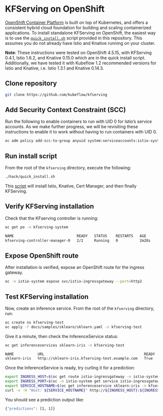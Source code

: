 # KFServing on OpenShift

[OpenShift Container Platform](https://www.openshift.com/products/container-platform) is built on top of Kubernetes, and offers a consistent hybrid cloud foundation for building and scaling containerized applications. To install standalone KFServing on OpenShift, the easiest way is to use the [`quick_install.sh`](./hack/quick_install.sh) script provided in this repository. This assumes you do not already have Istio and Knative running on your cluster.

**Note**: These instructions were tested on OpenShift 4.5.15, with KFServing 0.4.1, Istio 1.6.2, and Knative 0.15.0 which
are in the quick install script. Additionally, we have tested it with Kubeflow 1.2 recommended versions for Istio and
Knative, i.e. Istio 1.3.1 and Knative 0.14.3.

## Clone repository

```bash
git clone https://github.com/kubeflow/kfserving
```

## Add Security Context Constraint (SCC)

Run the following to enable containers to run with UID 0 for Istio’s service accounts. As we make further progress,
we will be revisiting these instructions to enable it to work without having to run containers with UID 0.


```bash
oc adm policy add-scc-to-group anyuid system:serviceaccounts:istio-system
```

## Run install script

From the root of the `kfserving` directory, execute the following:

```bash
./hack/quick_install.sh
```

This [script](./hack/quick_install.sh) will install Istio, Knative, Cert Manager, and then finally KFServing.

## Verify KFServing installation

Check that the KFserving controller is running:

```bash
oc get po -n kfserving-system

NAME                             READY   STATUS    RESTARTS   AGE
kfserving-controller-manager-0   2/2     Running   0          2m28s
```

## Expose OpenShift route

After installation is verified, expose an OpenShift route for the ingress gateway.

```bash
oc -n istio-system expose svc/istio-ingressgateway --port=http2
```

## Test KFServing installation

Now, create an inference service. From the root of the `kfserving` directory, run:

```bash
oc create ns kfserving-test
oc apply -f docs/samples/sklearn/sklearn.yaml -n kfserving-test
```

Give it a minute, then check the InferenceService status:

```bash
oc get inferenceservices sklearn-iris -n kfserving-test

NAME           URL                                              READY   DEFAULT TRAFFIC   CANARY TRAFFIC   AGE
sklearn-iris   http://sklearn-iris.kfserving-test.example.com   True    100                                3m37s
```

Once the InferenceService is ready, try curling it for a prediction:

```bash
export INGRESS_HOST=$(oc get route istio-ingressgateway -n istio-system -ojsonpath='{.spec.host}')
export INGRESS_PORT=$(oc -n istio-system get service istio-ingressgateway -o jsonpath='{.spec.ports[?(@.name=="http2")].nodePort}')
export SERVICE_HOSTNAME=$(oc get inferenceservice sklearn-iris -n kfserving-test -o jsonpath='{.status.url}' | cut -d "/" -f 3)
curl -v -H "Host: ${SERVICE_HOSTNAME}" http://${INGRESS_HOST}:${INGRESS_PORT}/v1/models/sklearn-iris:predict -d @./docs/samples/sklearn/iris-input.json
```

You should see a prediction output like:

```bash
{"predictions": [1, 1]}
```
